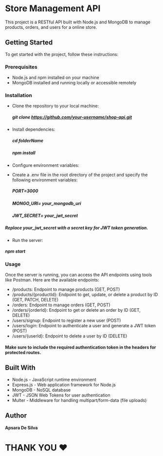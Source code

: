 # Store Management API
This project is a RESTful API built with Node.js and MongoDB to manage products, orders, and users for a online store.

## Getting Started
To get started with the project, follow these instructions:

### Prerequisites
- Node.js and npm installed on your machine
- MongoDB installed and running locally or accessible remotely

### Installation
- Clone the repository to your local machine:
  ##### git clone https://github.com/your-username/shop-api.git
- Install dependencies:
  ##### cd folderName
  ##### npm install

- Configure environment variables:
- Create a .env file in the root directory of the project and specify the following environment variables:
  ##### PORT=3000
  ##### MONGO_URI= your_mongodb_uri
  ##### JWT_SECRET= your_jwt_secret
##### Replace your_jwt_secret with a secret key for JWT token generation.

- Run the server:
##### npm start

### Usage
Once the server is running, you can access the API endpoints using tools like Postman. Here are the available endpoints:

- /products: Endpoint to manage products (GET, POST)
- /products/{productId}: Endpoint to get, update, or delete a product by ID (GET, PATCH, DELETE)
- /orders: Endpoint to manage orders (GET, POST)
- /orders/{orderId}: Endpoint to get or delete an order by ID (GET, DELETE)
- /users/signup: Endpoint to register a new user (POST)
- /users/login: Endpoint to authenticate a user and generate a JWT token (POST)
- /users/{userId}: Endpoint to delete a user by ID (DELETE)

#### Make sure to include the required authentication token in the headers for protected routes.

## Built With
- Node.js - JavaScript runtime environment
- Express.js - Web application framework for Node.js
- MongoDB - NoSQL database
- JWT - JSON Web Tokens for user authentication
- Multer - Middleware for handling multipart/form-data (file uploads)

## Author
#### Apsara De Silva


# THANK YOU ❤️
